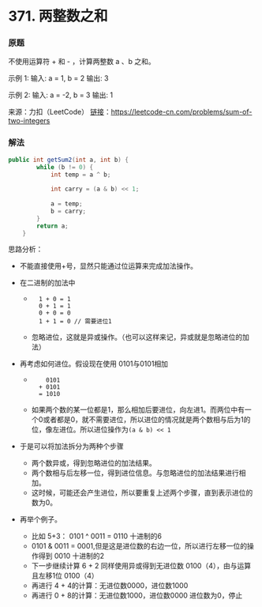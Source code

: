 # 371. 两整数之和

### 原题
不使用运算符 + 和 - ，计算两整数 a 、b 之和。

示例 1:
输入: a = 1, b = 2
输出: 3

示例 2:
输入: a = -2, b = 3
输出: 1

来源：力扣（LeetCode）
[链接](https://leetcode-cn.com/problems/sum-of-two-integers)：https://leetcode-cn.com/problems/sum-of-two-integers

### 解法

```java
public int getSum2(int a, int b) {
        while (b != 0) {
            int temp = a ^ b;
            
            int carry = (a & b) << 1;
            
            a = temp;
            b = carry;
        }
        return a;
    }
```

思路分析：

* 不能直接使用+号，显然只能通过位运算来完成加法操作。

* 在二进制的加法中

    * ```
        1 + 0 = 1
        0 + 1 = 1
        0 + 0 = 0
        1 + 1 = 0 // 需要进位1
        ```

    * 忽略进位，这就是异或操作。（也可以这样来记，异或就是忽略进位的加法）

* 再考虑如何进位。假设现在使用 0101与0101相加

    * ```
          0101
        + 0101
        = 1010
        ```

    * 如果两个数的某一位都是1，那么相加后要进位，向左进1。而两位中有一个0或者都是0，就不需要进位，所以进位的情况就是两个数相与后为1的位，像左进位。所以进位操作为`(a & b) << 1`

* 于是可以将加法拆分为两种个步骤

    * 两个数异或，得到忽略进位的加法结果。
    * 两个数相与后左移一位，得到进位信息。与忽略进位的加法结果进行相加。
    * 这时候，可能还会产生进位，所以要重复上述两个步骤，直到表示进位的数为0。

* 再举个例子。

    * 比如 5+3： 0101 ^ 0011 = 0110 十进制的6
    * 0101 & 0011 = 0001,但是这是进位数的右边一位，所以进行左移一位的操作得到 0010 十进制的2
    * 下一步继续计算 6 + 2 同样使用异或得到无进位数 0100（4），由与运算且左移1位 0100（4）
    * 再进行 4 + 4的计算：无进位数0000，进位数1000
    * 再进行 0 + 8的计算：无进位数1000，进位数0000 进位数为0，停止

